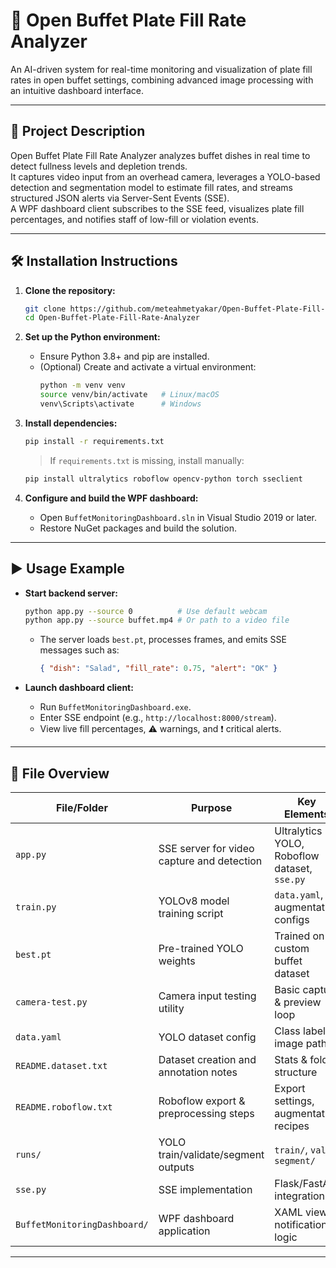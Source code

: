 # 📌 Open Buffet Plate Fill Rate Analyzer

An AI-driven system for real-time monitoring and visualization of plate fill rates in open buffet settings, combining advanced image processing with an intuitive dashboard interface.

---

## 📖 Project Description

Open Buffet Plate Fill Rate Analyzer analyzes buffet dishes in real time to detect fullness levels and depletion trends.  
It captures video input from an overhead camera, leverages a YOLO-based detection and segmentation model to estimate fill rates, and streams structured JSON alerts via Server-Sent Events (SSE).  
A WPF dashboard client subscribes to the SSE feed, visualizes plate fill percentages, and notifies staff of low-fill or violation events.

---

## 🛠️ Installation Instructions

1. **Clone the repository:**
   ```bash
   git clone https://github.com/meteahmetyakar/Open-Buffet-Plate-Fill-Rate-Analyzer.git
   cd Open-Buffet-Plate-Fill-Rate-Analyzer
   ```

2. **Set up the Python environment:**
   - Ensure Python 3.8+ and pip are installed.
   - (Optional) Create and activate a virtual environment:
     ```bash
     python -m venv venv
     source venv/bin/activate   # Linux/macOS
     venv\Scripts\activate      # Windows
     ```

3. **Install dependencies:**
   ```bash
   pip install -r requirements.txt
   ```
   > If `requirements.txt` is missing, install manually:
   ```bash
   pip install ultralytics roboflow opencv-python torch sseclient
   ```

4. **Configure and build the WPF dashboard:**
   - Open `BuffetMonitoringDashboard.sln` in Visual Studio 2019 or later.
   - Restore NuGet packages and build the solution.

---

## ▶️ Usage Example

- **Start backend server:**
  ```bash
  python app.py --source 0          # Use default webcam
  python app.py --source buffet.mp4 # Or path to a video file
  ```
  - The server loads `best.pt`, processes frames, and emits SSE messages such as:
    ```json
    { "dish": "Salad", "fill_rate": 0.75, "alert": "OK" }
    ```

- **Launch dashboard client:**
  - Run `BuffetMonitoringDashboard.exe`.
  - Enter SSE endpoint (e.g., `http://localhost:8000/stream`).
  - View live fill percentages, ⚠️ warnings, and ❗ critical alerts.

---

## 📂 File Overview

| File/Folder                     | Purpose                                            | Key Elements                                 |
|---------------------------------|----------------------------------------------------|----------------------------------------------|
| `app.py`                        | SSE server for video capture and detection         | Ultralytics YOLO, Roboflow dataset, `sse.py` |
| `train.py`                      | YOLOv8 model training script                       | `data.yaml`, augmentation configs            |
| `best.pt`                       | Pre-trained YOLO weights                           | Trained on custom buffet dataset             |
| `camera-test.py`                | Camera input testing utility                       | Basic capture & preview loop                 |
| `data.yaml`                     | YOLO dataset config                                | Class labels, image paths                    |
| `README.dataset.txt`            | Dataset creation and annotation notes              | Stats & folder structure                     |
| `README.roboflow.txt`           | Roboflow export & preprocessing steps              | Export settings, augmentation recipes        |
| `runs/`                         | YOLO train/validate/segment outputs                | `train/`, `val/`, `segment/`                 |
| `sse.py`                        | SSE implementation                                 | Flask/FastAPI integration                    |
| `BuffetMonitoringDashboard/`    | WPF dashboard application                          | XAML views, notification logic               |

---


